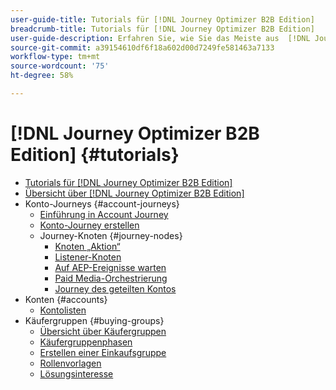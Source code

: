 ```yaml
---
user-guide-title: Tutorials für [!DNL Journey Optimizer B2B Edition]
breadcrumb-title: Tutorials für [!DNL Journey Optimizer B2B Edition]
user-guide-description: Erfahren Sie, wie Sie das Meiste aus  [!DNL Journey Optimizer B2B Edition]. Organisieren Sie Konto- und Käufergruppen-Journeys mithilfe integrierter generativer KI und branchenführender Automatisierung, um die Nachfrage nach spezifischen Angeboten zu maximieren.
source-git-commit: a39154610df6f18a602d00d7249fe581463a7133
workflow-type: tm+mt
source-wordcount: '75'
ht-degree: 58%

---
```



# [!DNL Journey Optimizer B2B Edition] {#tutorials}

+ [Tutorials für [!DNL Journey Optimizer B2B Edition]](overview.md)
+ [Übersicht über [!DNL Journey Optimizer B2B Edition]](/help/overview-video.md)
+ Konto-Journeys {#account-journeys}
   + [Einführung in Account Journey](/help/account-journeys/introducing-account-journeys.md)
   + [Konto-Journey erstellen](/help/account-journeys/create-an-account-journey.md)
   + Journey-Knoten {#journey-nodes}
      + [Knoten „Aktion“](/help/account-journeys/journey-nodes/action-node.md)
      + [Listener-Knoten](/help/account-journeys/journey-nodes/listen-node.md)
      + [Auf AEP-Ereignisse warten](/help/account-journeys/journey-nodes/listen-for-aep-events.md)
      + [Paid Media-Orchestrierung](/help/account-journeys/journey-nodes/paid-media-orchestration.md)
      + [Journey des geteilten Kontos](/help/account-journeys/journey-nodes/split-account-journey.md)
+ Konten {#accounts}
   + [Kontolisten](/help/accounts/account-lists.md)
+ Käufergruppen {#buying-groups}
   + [Übersicht über Käufergruppen](/help/buying-groups/buying-groups-overview.md)
   + [Käufergruppenphasen](/help/buying-groups/buying-group-stages.md)
   + [Erstellen einer Einkaufsgruppe](/help/buying-groups/create-a-buying-group.md)
   + [Rollenvorlagen](/help/buying-groups/role-templates.md)
   + [Lösungsinteresse](/help/buying-groups/solution-interest.md)
